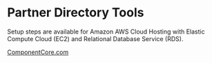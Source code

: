 # Partner Directory Tools

Setup steps are available for Amazon AWS Cloud Hosting with Elastic Compute Cloud (EC2) and Relational Database Service (RDS).

[ComponentCore.com](https://ComponentCore.com)  